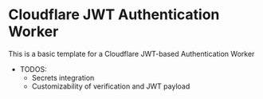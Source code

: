 # Cloudflare JWT Authentication Worker

This is a basic template for a Cloudflare JWT-based Authentication Worker

- TODOS:
  - Secrets integration
  - Customizability of verification and JWT payload